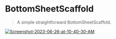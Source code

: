 # BottomSheetScaffold

> A simple straightforward BottomSheetScaffold.

<a href="https://ibb.co/MMtbcTb"><img src="https://i.ibb.co/MMtbcTb/Screenshot-2023-06-26-at-10-40-30-AM.png" alt="Screenshot-2023-06-26-at-10-40-30-AM" border="0"></a>
